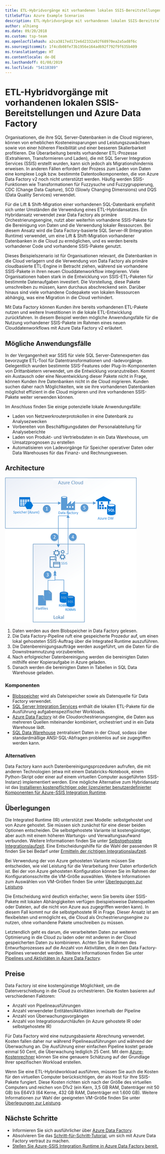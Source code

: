 ```yaml
---
title: ETL-Hybridvorgänge mit vorhandenen lokalen SSIS-Bereitstellungen und Azure Data Factory
titleSuffix: Azure Example Scenarios
description: ETL-Hybridvorgänge mit vorhandenen lokalen SSIS-Bereitstellungen (SQL Server Integration Services) und Azure Data Factory.
author: alhieng
ms.date: 09/20/2018
ms.custom: tsp-team
ms.openlocfilehash: a2ca3817ed172e6d2332a92f68970ea2a5ad8f6c
ms.sourcegitcommit: 1f4cdb08fe73b1956e164ad692f792f9f635b409
ms.translationtype: HT
ms.contentlocale: de-DE
ms.lasthandoff: 01/08/2019
ms.locfileid: "54110389"
---
```

# <a name="hybrid-etl-with-existing-on-premises-ssis-and-azure-data-factory"></a>ETL-Hybridvorgänge mit vorhandenen lokalen SSIS-Bereitstellungen und Azure Data Factory

Organisationen, die ihre SQL Server-Datenbanken in die Cloud migrieren, können von erheblichen Kosteneinsparungen und Leistungszuwächsen sowie von einer höheren Flexibilität und einer besseren Skalierbarkeit profitieren. Die Überarbeitung bereits vorhandener ETL-Prozesse (Extrahieren, Transformieren und Laden), die mit SQL Server Integration Services (SSIS) erstellt wurden, kann sich jedoch als Migrationshindernis erweisen. In anderen Fällen erfordert der Prozess zum Laden von Daten eine komplexe Logik bzw. bestimmte Datentoolkomponenten, die von Azure Data Factory v2 noch nicht unterstützt werden. Häufig werden SSIS-Funktionen wie Transformationen für Fuzzysuche und Fuzzygruppierung, CDC (Change Data Capture), SCD (Slowly Changing Dimensions) und DQS (Data Quality Services) verwendet.

Für die Lift & Shift-Migration einer vorhandenen SQL-Datenbank empfiehlt sich unter Umständen die Verwendung eines ETL-Hybridansatzes. Ein Hybridansatz verwendet zwar Data Factory als primäre Orchestrierungsengine, nutzt aber weiterhin vorhandene SSIS-Pakete für die Bereinigung von Daten und die Verwendung lokaler Ressourcen. Bei diesem Ansatz wird die Data Factory-basierte SQL Server-IR (Integration Runtime) verwendet, um eine Lift & Shift-Migration vorhandener Datenbanken in die Cloud zu ermöglichen, und es werden bereits vorhandener Code und vorhandene SSIS-Pakete genutzt.

Dieses Beispielszenario ist für Organisationen relevant, die Datenbanken in die Cloud verlagern und die Verwendung von Data Factory als primäre cloudbasierte ETL-Engine in Betracht ziehen, während sie vorhandene SSIS-Pakete in ihren neuen Clouddatenworkflow integrieren. Viele Organisationen haben stark in die Entwicklung von SSIS-ETL-Paketen für bestimmte Datenaufgaben investiert. Die Vorstellung, diese Pakete umschreiben zu müssen, kann durchaus abschreckend sein. Darüber hinaus sind viele vorhandene Codepakete von lokalen Ressourcen abhängig, was eine Migration in die Cloud verhindert.

Mit Data Factory können Kunden ihre bereits vorhandenen ETL-Pakete nutzen und weitere Investitionen in die lokale ETL-Entwicklung zurückfahren. In diesem Beispiel werden mögliche Anwendungsfälle für die Nutzung vorhandener SSIS-Pakete im Rahmen eines neuen Clouddatenworkflows mit Azure Data Factory v2 erläutert.

## <a name="potential-use-cases"></a>Mögliche Anwendungsfälle

In der Vergangenheit war SSIS für viele SQL Server-Datenexperten das bevorzugte ETL-Tool für Datentransformationen und -ladevorgänge. Gelegentlich wurden bestimmte SSIS-Features oder Plug-In-Komponenten von Drittanbietern verwendet, um die Entwicklung voranzutreiben. Kommt ein Austausch oder eine Neuentwicklung dieser Pakete nicht in Frage, können Kunden ihre Datenbanken nicht in die Cloud migrieren. Kunden suchen daher nach Möglichkeiten, wie sie ihre vorhandenen Datenbanken möglichst effizient in die Cloud migrieren und ihre vorhandenen SSIS-Pakete weiter verwenden können.

Im Anschluss finden Sie einige potenzielle lokale Anwendungsfälle:

- Laden von Netzwerkrouterprotokollen in eine Datenbank zu Analysezwecken
- Vorbereiten von Beschäftigungsdaten der Personalabteilung für Analyseberichte
- Laden von Produkt- und Vertriebsdaten in ein Data Warehouse, um Umsatzprognosen zu erstellen
- Automatisieren von Ladevorgänge für Speicher operativer Daten oder Data Warehouses für das Finanz- und Rechnungswesen.

## <a name="architecture"></a>Architecture

![Übersicht über die Architektur eines ETL-Hybridprozesses mit Azure Data Factory][architecture-diagram]

1. Daten werden aus dem Blobspeicher in Data Factory gelesen.
2. Die Data Factory-Pipeline ruft eine gespeicherte Prozedur auf, um einen lokal gehosteten SSIS-Auftrag über die Integrated Runtime auszuführen.
3. Die Datenbereinigungsaufträge werden ausgeführt, um die Daten für die Downstreamnutzung vorzubereiten.
4. Nach erfolgreicher Datenbereinigung werden die bereinigten Daten mithilfe einer Kopieraufgabe in Azure geladen.
5. Danach werden die bereinigten Daten in Tabellen in SQL Data Warehouse geladen.

### <a name="components"></a>Komponenten

- [Blobspeicher][docs-blob-storage] wird als Dateispeicher sowie als Datenquelle für Data Factory verwendet.
- [SQL Server Integration Services][docs-ssis] enthält die lokalen ETL-Pakete für die Ausführung aufgabenspezifischer Workloads.
- [Azure Data Factory][docs-data-factory] ist die Cloudorchestrierungsengine, die Daten aus mehreren Quellen miteinander kombiniert, orchestriert und in ein Data Warehouse lädt.
- [SQL Data Warehouse][docs-sql-data-warehouse] zentralisiert Daten in der Cloud, sodass über standardmäßige ANSI-SQL-Abfragen problemlos auf sie zugegriffen werden kann.

### <a name="alternatives"></a>Alternativen

Data Factory kann auch Datenbereinigungsprozeduren aufrufen, die mit anderen Technologien (etwa mit einem Databricks-Notebook, einem Python-Skript oder einer auf einem virtuellen Computer ausgeführten SSIS-Instanz) implementiert werden. Eine mögliche Alternative zum Hybridansatz ist das [Installieren kostenpflichtiger oder lizenzierter benutzerdefinierter Komponenten für Azure-SSIS Integration Runtime](/azure/data-factory/how-to-develop-azure-ssis-ir-licensed-components).

## <a name="considerations"></a>Überlegungen

Die Integrated Runtime (IR) unterstützt zwei Modelle: selbstgehostet und von Azure gehostet. Sie müssen sich zunächst für eine dieser beiden Optionen entscheiden. Die selbstgehostete Variante ist kostengünstiger, aber auch mit einem höheren Wartungs- und Verwaltungsaufwand verbunden. Weitere Informationen finden Sie unter [Selbstgehostete Integrationslaufzeit](/azure/data-factory/concepts-integration-runtime#self-hosted-integration-runtime). Eine Entscheidungshilfe für die Wahl der passenden IR finden Sie bei Bedarf unter [Ermitteln der richtigen Integrationslaufzeit](/azure/data-factory/concepts-integration-runtime#determining-which-ir-to-use).

Bei Verwendung der von Azure gehosteten Variante müssen Sie entscheiden, wie viel Leistung für die Verarbeitung Ihrer Daten erforderlich ist. Bei der von Azure gehosteten Konfiguration können Sie im Rahmen der Konfigurationsschritte die VM-Größe auswählen. Weitere Informationen zum Auswählen von VM-Größen finden Sie unter [Überlegungen zur Leistung](/azure/cloud-services/cloud-services-sizes-specs#performance-considerations).

Die Entscheidung wird deutlich einfacher, wenn Sie bereits über SSIS-Pakete mit lokalen Abhängigkeiten verfügen (beispielsweise Datenquellen oder Dateien, auf die nicht von Azure aus zugegriffen werden kann). In diesem Fall kommt nur die selbstgehostete IR in Frage. Dieser Ansatz ist am flexibelsten und ermöglicht es, die Cloud als Orchestrierungsengine zu nutzen, ohne vorhandene Pakete umschreiben zu müssen.

Letztendlich geht es darum, die verarbeiteten Daten zur weiteren Optimierung in die Cloud zu laden oder mit anderen in der Cloud gespeicherten Daten zu kombinieren. Achten Sie im Rahmen des Entwurfsprozesses auf die Anzahl von Aktivitäten, die in den Data Factory-Pipelines verwendet werden. Weitere Informationen finden Sie unter [Pipelines und Aktivitäten in Azure Data Factory](/azure/data-factory/concepts-pipelines-activities).

## <a name="pricing"></a>Preise

Data Factory ist eine kostengünstige Möglichkeit, um die Datenverschiebung in die Cloud zu orchestrieren. Die Kosten basieren auf verschiedenen Faktoren:

- Anzahl von Pipelineausführungen
- Anzahl verwendeter Entitäten/Aktivitäten innerhalb der Pipeline
- Anzahl von Überwachungsvorgängen
- Anzahl von Integrationsdurchläufen (in Azure gehostete IR oder selbstgehostete IR)

Für Data Factory wird eine nutzungsbasierte Abrechnung verwendet. Kosten fallen daher nur während Pipelineausführungen und während der Überwachung an. Die Ausführung einer einfachen Pipeline kostet gerade einmal 50 Cent, die Überwachung lediglich 25 Cent. Mit dem [Azure-Kostenrechner](https://azure.microsoft.com/pricing/calculator/) können Sie eine genauere Schätzung auf der Grundlage Ihrer spezifischen Workload erstellen.

Wenn Sie eine ETL-Hybridworkload ausführen, müssen Sie auch die Kosten für den virtuellen Computer berücksichtigen, der als Host für Ihre SSIS-Pakete fungiert. Diese Kosten richten sich nach der Größe des virtuellen Computers und reichen von D1v2 (ein Kern, 3,5 GB RAM, Datenträger mit 50 GB) bis E64V3 (64 Kerne, 432 GB RAM, Datenträger mit 1.600 GB). Weitere Informationen zur Wahl der geeigneten VM-Größe finden Sie unter [Überlegungen zur Leistung](/azure/cloud-services/cloud-services-sizes-specs#performance-considerations).

## <a name="next-steps"></a>Nächste Schritte

- Informieren Sie sich ausführlicher über [Azure Data Factory](https://azure.microsoft.com/services/data-factory/).
- Absolvieren Sie das [Schritt-für-Schritt-Tutorial](/azure/data-factory/#step-by-step-tutorials), um sich mit Azure Data Factory vertraut zu machen.
- [Stellen Sie Azure-SSIS Integration Runtime in Azure Data Factory bereit.](/azure/data-factory/tutorial-deploy-ssis-packages-azure)

<!-- links -->
[architecture-diagram]: ./media/architecture-diagram-hybrid-etl-with-adf.png
[small-pricing]: https://azure.com/e/
[medium-pricing]: https://azure.com/e/
[large-pricing]: https://azure.com/e/
[availability]: /azure/architecture/checklist/availability
[resource-groups]: /azure/azure-resource-manager/resource-group-overview
[resiliency]: /azure/architecture/resiliency/
[security]: /azure/security/
[scalability]: /azure/architecture/checklist/scalability
[docs-blob-storage]: /azure/storage/blobs/
[docs-data-factory]: /azure/data-factory/introduction
[docs-resource-groups]: /azure/azure-resource-manager/resource-group-overview
[docs-ssis]: /sql/integration-services/sql-server-integration-services
[docs-sql-data-warehouse]: /azure/sql-data-warehouse/sql-data-warehouse-overview-what-is
